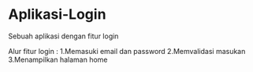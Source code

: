 # Aplikasi-Login
Sebuah aplikasi dengan fitur login

Alur fitur login : 
1.Memasuki email dan password
2.Memvalidasi masukan
3.Menampilkan halaman home
